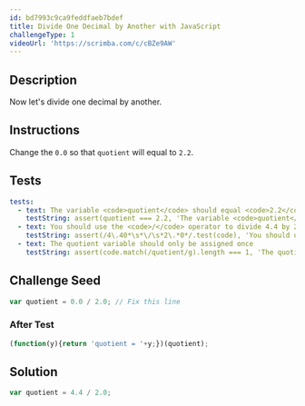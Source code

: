 ```yaml
---
id: bd7993c9ca9feddfaeb7bdef
title: Divide One Decimal by Another with JavaScript
challengeType: 1
videoUrl: 'https://scrimba.com/c/cBZe9AW'
---
```


## Description
<section id='description'>
Now let's divide one decimal by another.
</section>

## Instructions
<section id='instructions'>
Change the <code>0.0</code> so that <code>quotient</code> will equal to <code>2.2</code>.
</section>

## Tests
<section id='tests'>

```yml
tests:
  - text: The variable <code>quotient</code> should equal <code>2.2</code>
    testString: assert(quotient === 2.2, 'The variable <code>quotient</code> should equal <code>2.2</code>');
  - text: You should use the <code>/</code> operator to divide 4.4 by 2
    testString: assert(/4\.40*\s*\/\s*2\.*0*/.test(code), 'You should use the <code>/</code> operator to divide 4.4 by 2');
  - text: The quotient variable should only be assigned once
    testString: assert(code.match(/quotient/g).length === 1, 'The quotient variable should only be assigned once');

```

</section>

## Challenge Seed
<section id='challengeSeed'>

<div id='js-seed'>

```js
var quotient = 0.0 / 2.0; // Fix this line
```

</div>


### After Test
<div id='js-teardown'>

```js
(function(y){return 'quotient = '+y;})(quotient);
```

</div>

</section>

## Solution
<section id='solution'>

```js
var quotient = 4.4 / 2.0;
```
</section>
